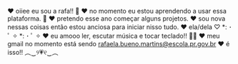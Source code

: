 ♥ oiiee eu sou a rafa!! 💞️ ♥ no momento eu estou aprendendo
 a usar essa plataforma. 🌺
♥ pretendo esse ano começar alguns projetos.
♥ sou nova nessas coisas então
 estou anciosa para iniciar nisso tudo.
♥ ela/dela ♡ *: ･ ﾟ ✧ *: ･ ﾟ ✧
♥ eu amooo ler, escutar música e tocar teclado!! 🎹💕
♥ meu gmail no momento está sendo
rafaela.bueno.martins@escola.pr.gov.br 
♥ é isso!! ︵‿୨💗୧‿︵
